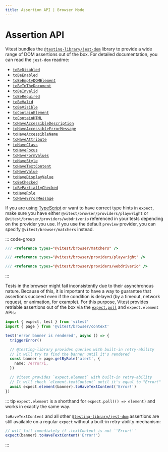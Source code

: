 ```yaml
---
title: Assertion API | Browser Mode
---
```


# Assertion API

Vitest bundles the [`@testing-library/jest-dom`](https://github.com/testing-library/jest-dom) library to provide a wide range of DOM assertions out of the box. For detailed documentation, you can read the `jest-dom` readme:

- [`toBeDisabled`](https://github.com/testing-library/jest-dom#toBeDisabled)
- [`toBeEnabled`](https://github.com/testing-library/jest-dom#toBeEnabled)
- [`toBeEmptyDOMElement`](https://github.com/testing-library/jest-dom#toBeEmptyDOMElement)
- [`toBeInTheDocument`](https://github.com/testing-library/jest-dom#toBeInTheDocument)
- [`toBeInvalid`](https://github.com/testing-library/jest-dom#toBeInvalid)
- [`toBeRequired`](https://github.com/testing-library/jest-dom#toBeRequired)
- [`toBeValid`](https://github.com/testing-library/jest-dom#toBeValid)
- [`toBeVisible`](https://github.com/testing-library/jest-dom#toBeVisible)
- [`toContainElement`](https://github.com/testing-library/jest-dom#toContainElement)
- [`toContainHTML`](https://github.com/testing-library/jest-dom#toContainHTML)
- [`toHaveAccessibleDescription`](https://github.com/testing-library/jest-dom#toHaveAccessibleDescription)
- [`toHaveAccessibleErrorMessage`](https://github.com/testing-library/jest-dom#toHaveAccessibleErrorMessage)
- [`toHaveAccessibleName`](https://github.com/testing-library/jest-dom#toHaveAccessibleName)
- [`toHaveAttribute`](https://github.com/testing-library/jest-dom#toHaveAttribute)
- [`toHaveClass`](https://github.com/testing-library/jest-dom#toHaveClass)
- [`toHaveFocus`](https://github.com/testing-library/jest-dom#toHaveFocus)
- [`toHaveFormValues`](https://github.com/testing-library/jest-dom#toHaveFormValues)
- [`toHaveStyle`](https://github.com/testing-library/jest-dom#toHaveStyle)
- [`toHaveTextContent`](https://github.com/testing-library/jest-dom#toHaveTextContent)
- [`toHaveValue`](https://github.com/testing-library/jest-dom#toHaveValue)
- [`toHaveDisplayValue`](https://github.com/testing-library/jest-dom#toHaveDisplayValue)
- [`toBeChecked`](https://github.com/testing-library/jest-dom#toBeChecked)
- [`toBePartiallyChecked`](https://github.com/testing-library/jest-dom#toBePartiallyChecked)
- [`toHaveRole`](https://github.com/testing-library/jest-dom#toHaveRole)
- [`toHaveErrorMessage`](https://github.com/testing-library/jest-dom#toHaveErrorMessage)

If you are using [TypeScript](/guide/browser/#typescript) or want to have correct type hints in `expect`, make sure you have either `@vitest/browser/providers/playwright` or `@vitest/browser/providers/webdriverio` referenced in your tests depending on the provider you use. If you use the default `preview` provider, you can specify `@vitest/browser/matchers` instead.

::: code-group
```ts [preview]
/// <reference types="@vitest/browser/matchers" />
```
```ts [playwright]
/// <reference types="@vitest/browser/providers/playwright" />
```
```ts [webdriverio]
/// <reference types="@vitest/browser/providers/webdriverio" />
```
:::

Tests in the browser might fail inconsistently due to their asynchronous nature. Because of this, it is important to have a way to guarantee that assertions succeed even if the condition is delayed (by a timeout, network request, or animation, for example). For this purpose, Vitest provides retriable assertions out of the box via the [`expect.poll`](/api/expect#poll) and `expect.element` APIs:

```ts
import { expect, test } from 'vitest'
import { page } from '@vitest/browser/context'

test('error banner is rendered', async () => {
  triggerError()

  // @testing-library provides queries with built-in retry-ability
  // It will try to find the banner until it's rendered
  const banner = page.getByRole('alert', {
    name: /error/i,
  })

  // Vitest provides `expect.element` with built-in retry-ability
  // It will check `element.textContent` until it's equal to "Error!"
  await expect.element(banner).toHaveTextContent('Error!')
})
```

::: tip
`expect.element` is a shorthand for `expect.poll(() => element)` and works in exactly the same way.

`toHaveTextContent` and all other [`@testing-library/jest-dom`](https://github.com/testing-library/jest-dom) assertions are still available on a regular `expect` without a built-in retry-ability mechanism:

```ts
// will fail immediately if .textContent is not `'Error!'`
expect(banner).toHaveTextContent('Error!')
```
:::
